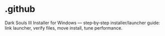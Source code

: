 # .github
Dark Souls III Installer for Windows — step‑by‑step installer/launcher guide: link launcher, verify files, move install, tune performance.
